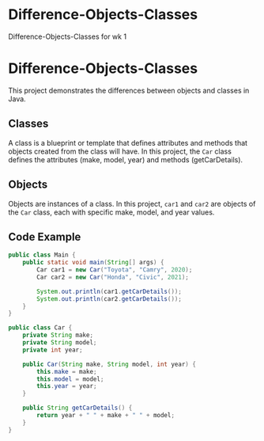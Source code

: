 # Difference-Objects-Classes
Difference-Objects-Classes for wk 1 
# Difference-Objects-Classes

This project demonstrates the differences between objects and classes in Java.

## Classes

A class is a blueprint or template that defines attributes and methods that objects created from the class will have. In this project, the `Car` class defines the attributes (make, model, year) and methods (getCarDetails).

## Objects

Objects are instances of a class. In this project, `car1` and `car2` are objects of the `Car` class, each with specific make, model, and year values.

## Code Example

```java
public class Main {
    public static void main(String[] args) {
        Car car1 = new Car("Toyota", "Camry", 2020);
        Car car2 = new Car("Honda", "Civic", 2021);

        System.out.println(car1.getCarDetails());
        System.out.println(car2.getCarDetails());
    }
}

public class Car {
    private String make;
    private String model;
    private int year;

    public Car(String make, String model, int year) {
        this.make = make;
        this.model = model;
        this.year = year;
    }

    public String getCarDetails() {
        return year + " " + make + " " + model;
    }
}
